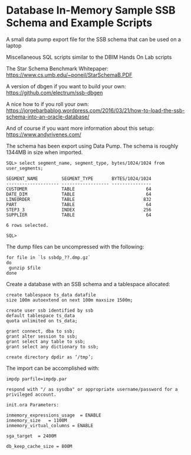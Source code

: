 # Database In-Memory Sample SSB Schema and Example Scripts

A small data pump export file for the SSB schema that can be used on a laptop

Miscellaneous SQL scripts similar to the DBIM Hands On Lab scripts

The Star Schema Benchmark Whitepaper: https://www.cs.umb.edu/~poneil/StarSchemaB.PDF

A version of dbgen if you want to build your own: https://github.com/electrum/ssb-dbgen

A nice how to if you roll your own: https://jorgebarbablog.wordpress.com/2016/03/21/how-to-load-the-ssb-schema-into-an-oracle-database/

And of course if you want more information about this setup: https://www.andyrivenes.com/


The schema has been export using Data Pump.
The schema is roughly 1344MB in size when imported.

```
SQL> select segment_name, segment_type, bytes/1024/1024 from user_segments;

SEGMENT_NAME         SEGMENT_TYPE       BYTES/1024/1024
-------------------- ------------------ ---------------
CUSTOMER             TABLE                           64
DATE_DIM             TABLE                           64
LINEORDER            TABLE                          832
PART                 TABLE                           64
STEP3_3              INDEX                          256
SUPPLIER             TABLE                           64

6 rows selected.

SQL>
```

The dump files can be uncompressed with the following:

```
for file in `ls ssbdp_??.dmp.gz`
do
 gunzip $file
done
```

Create a database with an SSB schema and a tablespace allocated:

```
create tablespace ts_data datafile 
size 100m autoextend on next 100m maxsize 1500m;

create user ssb identified by ssb
default tablespace ts_data
quota unlimited on ts_data;

grant connect, dba to ssb;
grant alter session to ssb;
grant select any table to ssb;
grant select any dictionary to ssb;

create directory dpdir as ‘/tmp’;
```

The import can be accomplished with:

```
impdp parfile=impdp.par

respond with "/ as sysdba" or appropriate username/password for a privileged account.

init.ora Parameters:

inmemory_expressions_usage	= ENABLE
inmemory_size	= 1100M
inmemory_virtual_columns = ENABLE

sga_target	= 2400M

db_keep_cache_size = 800M
```
